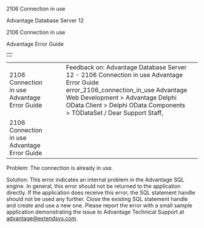 2106 Connection in use




Advantage Database Server 12  

2106 Connection in use

Advantage Error Guide

|  |
| --- |
|  |

|  |  |  |  |  |
| --- | --- | --- | --- | --- |
| 2106 Connection in use  Advantage Error Guide |  |  | Feedback on: Advantage Database Server 12 - 2106 Connection in use Advantage Error Guide error\_2106\_connection\_in\_use Advantage Web Development > Advantage Delphi OData Client > Delphi OData Components > TODataSet / Dear Support Staff, |  |
| 2106 Connection in use  Advantage Error Guide |  |  |  |  |

Problem: The connection is already in use.

Solution: This error indicates an internal problem in the Advantage SQL engine. In general, this error should not be returned to the application directly. If the application does receive this error, the SQL statement handle should not be used any further. Close the existing SQL statement handle and create and use a new one. Please report the error with a small sample application demonstrating the issue to Advantage Technical Support at advantage@extendsys.com.